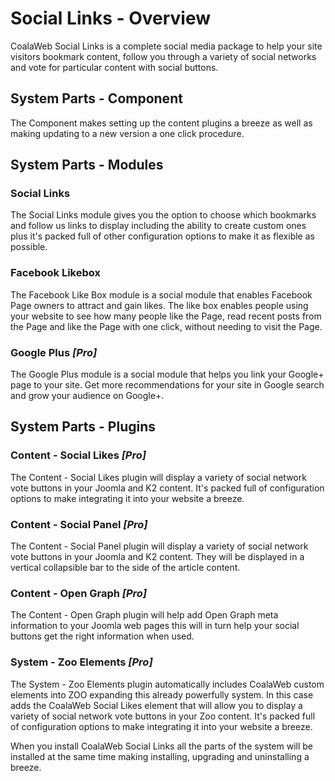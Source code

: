 # Social Links - Overview # 
CoalaWeb Social Links is a complete social media package to help your site 
visitors bookmark content, follow you through a variety of social networks and 
vote for particular content with social buttons.
## System Parts - Component ##
The Component makes setting up the content plugins a breeze as well as making 
updating to a new version a one click procedure.
## System Parts - Modules ##
### Social Links ###
The Social Links module gives you the option to choose which bookmarks and 
follow us links to display including the ability to create custom ones plus it's
packed full of other configuration options to make it as flexible as possible.
### Facebook Likebox ###
The Facebook Like Box module is a social module that enables Facebook Page 
owners to attract and gain likes. The like box enables people using your website
to see how many people like the Page, read recent posts from the Page and like 
the Page with one click, without needing to visit the Page.
### Google Plus *\[Pro\]* ###
The Google Plus module is a social module that helps you link your Google+
page to your site. Get more recommendations for your site in Google search and 
grow your audience on Google+.
## System Parts - Plugins ##
### Content - Social Likes *\[Pro\]* ###
The Content - Social Likes plugin will display a variety of social network vote 
buttons in your Joomla and K2 content. It's packed full of configuration options 
to make integrating it into your website a breeze.
### Content - Social Panel *\[Pro\]* ###
The Content - Social Panel plugin will display a variety of social network vote 
buttons in your Joomla and K2 content. They will be displayed in a 
vertical collapsible bar to the side of the article content.
### Content - Open Graph *\[Pro\]* ###
The Content - Open Graph plugin will help add Open Graph meta information 
to your Joomla web pages this will in turn help your social buttons get the 
right information when used.
### System - Zoo Elements *\[Pro\]* ###
The System - Zoo Elements plugin automatically includes CoalaWeb custom elements 
into ZOO expanding this already powerfully system. In this case adds the 
CoalaWeb Social Likes element that will allow you to display a variety of social 
network vote buttons in your Zoo content. It's packed full of configuration 
options to make integrating it into your website a breeze.

<span class="tip" markdown="1">When you install CoalaWeb Social Links all the 
parts of the system will be installed at the same time making installing, 
upgrading and uninstalling a breeze.</span>